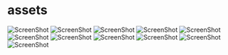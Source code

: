assets
======

![ScreenShot](https://raw.github.com/TrailSafe/assets/master/ScreenShots/TS1-Home_02.png)
![ScreenShot](https://raw.github.com/TrailSafe/assets/master/ScreenShots/TS2-Info.png)
![ScreenShot](https://raw.github.com/TrailSafe/assets/master/ScreenShots/TS3-ICE.png)
![ScreenShot](https://raw.github.com/TrailSafe/assets/master/ScreenShots/TS4-Home.png)
![ScreenShot](https://raw.github.com/TrailSafe/assets/master/ScreenShots/TS5-NewTrip.png)
![ScreenShot](https://raw.github.com/TrailSafe/assets/master/ScreenShots/TS6-Location.png)
![ScreenShot](https://raw.github.com/TrailSafe/assets/master/ScreenShots/TS7-ReturnTime.png)
![ScreenShot](https://raw.github.com/TrailSafe/assets/master/ScreenShots/TS8-HikeInProgress.png)
![ScreenShot](https://raw.github.com/TrailSafe/assets/master/ScreenShots/TS9-HELP.png)
![ScreenShot](https://raw.github.com/TrailSafe/assets/master/ScreenShots/TS10-HelpOthers.png)
![ScreenShot](https://raw.github.com/TrailSafe/assets/master/ScreenShots/TS11-OthersDetailsB.png)
